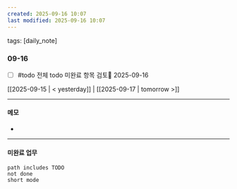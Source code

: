 ```yaml
---
created: 2025-09-16 10:07
last modified: 2025-09-16 10:07
---
```

tags: [daily_note]

### 09-16
- [ ] #todo 전체 todo 미완료 항목 검토📅 2025-09-16 

[[2025-09-15 | < yesterday]] | [[2025-09-17 | tomorrow >]]

---
#### 메모
-  

---

#### 미완료 업무
```tasks
path includes TODO
not done
short mode
```
